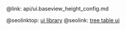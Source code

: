 @link: api/ui.baseview_height_config.md

@seolinktop: [ui library](https://webix.com)
@seolink: [tree table ui](https://webix.com/widget/treetable/)
